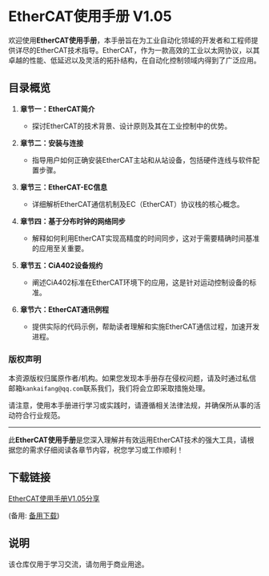 # EtherCAT使用手册 V1.05

欢迎使用**EtherCAT使用手册**，本手册旨在为工业自动化领域的开发者和工程师提供详尽的EtherCAT技术指导。EtherCAT，作为一款高效的工业以太网协议，以其卓越的性能、低延迟以及灵活的拓扑结构，在自动化控制领域内得到了广泛应用。

## 目录概览

1. **章节一：EtherCAT简介**
   - 探讨EtherCAT的技术背景、设计原则及其在工业控制中的优势。

2. **章节二：安装与连接**
   - 指导用户如何正确安装EtherCAT主站和从站设备，包括硬件连线与软件配置步骤。

3. **章节三：EtherCAT-EC信息**
   - 详细解析EtherCAT通信机制及EC（EtherCAT）协议栈的核心概念。

4. **章节四：基于分布时钟的网络同步**
   - 解释如何利用EtherCAT实现高精度的时间同步，这对于需要精确时间基准的应用至关重要。

5. **章节五：CiA402设备规约**
   - 阐述CiA402标准在EtherCAT环境下的应用，这是针对运动控制设备的标准。

6. **章节六：EtherCAT通讯例程**
   - 提供实际的代码示例，帮助读者理解和实施EtherCAT通信过程，加速开发进程。

### 版权声明

本资源版权归属原作者/机构。如果您发现本手册存在侵权问题，请及时通过私信邮箱`kankaifang@qq.com`联系我们，我们将会立即采取措施处理。

请注意，使用本手册进行学习或实践时，请遵循相关法律法规，并确保所从事的活动符合行业规范。

---

此**EtherCAT使用手册**是您深入理解并有效运用EtherCAT技术的强大工具，请根据您的需求仔细阅读各章节内容，祝您学习或工作顺利！

## 下载链接
[EtherCAT使用手册V1.05分享](https://pan.quark.cn/s/1a001f956c43) 

(备用: [备用下载](https://pan.baidu.com/s/1idqOZnb4quJeMp-Kci8y9Q?pwd=1234))

## 说明

该仓库仅用于学习交流，请勿用于商业用途。
